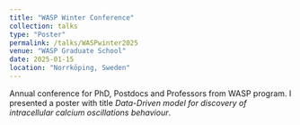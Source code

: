 ```yaml
---
title: "WASP Winter Conference"
collection: talks
type: "Poster"
permalink: /talks/WASPwinter2025
venue: "WASP Graduate School"
date: 2025-01-15
location: "Norrköping, Sweden"
---
```

Annual conference for PhD, Postdocs and Professors from WASP program. 
I presented a poster with title <em> Data-Driven model for discovery of intracellular calcium oscillations behaviour</em>. 
